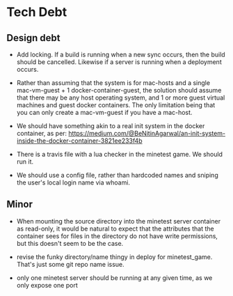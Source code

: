 # Tech Debt

## Design debt

* Add locking. If a build is running when a new sync occurs, then the build should be
  cancelled. Likewise if a server is running when a deployment occurs.

* Rather than assuming that the system is for mac-hosts and a single mac-vm-guest + 
1 docker-container-guest, the solution should assume that there may be any host operating
system, and 1 or more guest virtual machines and guest docker containers. The only limitation
being that you can only create a mac-vm-guest if you have a mac-host.

* We should have something akin to a real init system in the docker container, as per:
https://medium.com/@BeNitinAgarwal/an-init-system-inside-the-docker-container-3821ee233f4b

* There is a travis file with a lua checker in the minetest game. We should run it.

* We should use a config file, rather than hardcoded names and sniping the user's local
  login name via whoami.

## Minor

* When mounting the source directory into the minetest server container as read-only, it
  would be natural to expect that the attributes that the container sees for files in
  the directory do not have write permissions, but this doesn't seem to be the case.

* revise the funky directory/name thingy in deploy for minetest_game. That's just some git repo name issue.

* only one minetest server should be running at any given time, as we only expose one port
